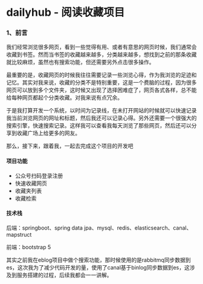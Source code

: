 # dailyhub - 阅读收藏项目

### 1、前言

我们经常浏览很多网页，看到一些觉得有用、或者有意思的网页时候，我们通常会收藏到书签。然而当书签的收藏越来越多，分类越来越多，想找到之前的那条收藏就比较麻烦，虽然也有搜索功能，但还需要另外点击很多操作。

最重要的是，收藏网页的时候我往往需要记录一些浏览心得，作为我浏览的足迹和记忆。其实对我来说，收藏的分类不是特别重要，这是一个费脑的过程，因为很多网页可以放到多个文件夹，这时候又出现了选择困难症了，网页各式各样，总不能给每种网页都起个分类收藏。对我来说有点冗余。

于是我打算开发一个系统，以时间为记录线，在未打开网站的时候就可以快速记录我当前浏览网页的网址和标题，然后我还可以记录心得。另外还需要一个很强大的搜索引擎，快速搜索记录。这样我可以查看我每天浏览了那些网页，然后还可以分享到收藏广场上给更多的网友。

那么，接下来，跟着我，一起去完成这个项目的开发吧

#### 项目功能

* 公众号扫码登录注册
* 快速收藏网页
* 收藏夹列表
* 收藏检索

#### 技术栈

后端：springboot、spring data jpa、mysql、redis、elasticsearch、canal、mapstruct

前端：bootstrap 5

其实之前我在eblog项目中做个搜索功能，那时候使用的是rabbitmq同步数据到es，这次我为了减少代码开发的量，使用了canal基于binlog同步数据到es，这涉及到服务搭建的过程，后续我都会一一讲解。
